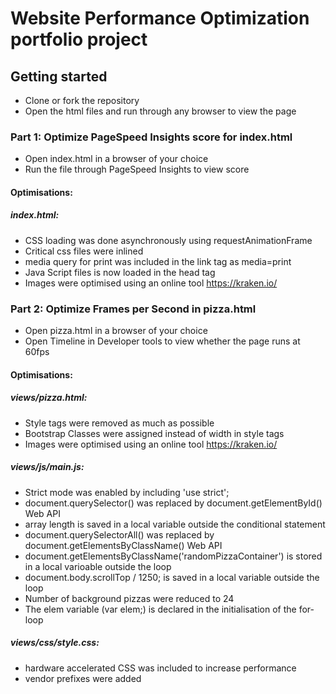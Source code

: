 # Website Performance Optimization portfolio project

## Getting started
* Clone or fork the repository
* Open the html files and run through any browser to view the page

### Part 1: Optimize PageSpeed Insights score for index.html
* Open index.html in a browser of your choice
* Run the file through PageSpeed Insights to view score

#### Optimisations:
##### index.html:
* CSS loading was done asynchronously using requestAnimationFrame
* Critical css files were inlined
* media query for print was included in the link tag as media=print
* Java Script files is now loaded in the head tag
* Images were optimised using an online tool https://kraken.io/

### Part 2: Optimize Frames per Second in pizza.html
* Open pizza.html in a browser of your choice
* Open Timeline in Developer tools to view whether the page runs at 60fps

#### Optimisations:
##### views/pizza.html:
* Style tags were removed as much as possible
* Bootstrap Classes were assigned instead of width in style tags
* Images were optimised using an online tool https://kraken.io/

#####  views/js/main.js:
* Strict mode was enabled by including 'use strict';
* document.querySelector() was replaced by document.getElementById() Web API
* array length is saved in a local variable outside the conditional statement
* document.querySelectorAll() was replaced by document.getElementsByClassName() Web API
* document.getElementsByClassName('randomPizzaContainer') is stored in a local varioable outside the loop
* document.body.scrollTop / 1250; is saved in a local variable outside the loop
* Number of background pizzas were reduced to 24
* The elem variable (var elem;) is declared in the initialisation of the for-loop

##### views/css/style.css:
* hardware accelerated CSS was included to increase performance
* vendor prefixes were added

